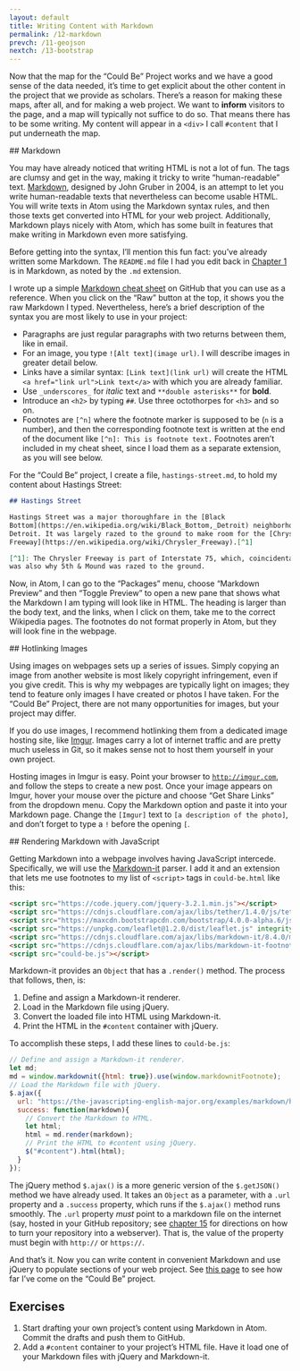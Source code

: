 ```yaml
---
layout: default
title: Writing Content with Markdown
permalink: /12-markdown
prevch: /11-geojson
nextch: /13-bootstrap
---
```


Now that the map for the “Could Be” Project works and we have a good sense of
the data needed, it’s time to get explicit about the other content in the
project that we provide as scholars. There’s a reason for making these maps,
after all, and for making a web project. We want to **inform** visitors to the
page, and a map will typically not suffice to do so. That means there has to
be some writing. My content will appear in a `<div>` I call `#content`
that I put underneath the map.

<section id="markdown">
## Markdown

You may have already noticed that writing HTML is not a lot of fun. The tags
are clumsy and get in the way, making it tricky to write “human-readable”
text. [Markdown](https://daringfireball.net/projects/markdown/), designed by
John Gruber in 2004, is an attempt to let you write human-readable texts that
nevertheless can become usable HTML. You will write texts in Atom using the
Markdown syntax rules, and then those texts get converted into HTML for your
web project. Additionally, Markdown plays nicely with Atom, which has some
built in features that make writing in Markdown even more satisfying.

Before getting into the syntax, I’ll mention this fun fact: you’ve already
written some Markdown. The `README.md` file I had you edit back in [Chapter
1](/1-environment) is in Markdown, as noted by the `.md` extension. 

I wrote up a simple [Markdown cheat
sheet](https://gist.github.com/muziejus/53a24ef58a90599ed8dff18276a9c744) on
GitHub that you can use as a reference. When you click on the “Raw” button at
the top, it shows you the raw Markdown I typed. Nevertheless, here’s a brief
description of the syntax you are most likely to use in your project:

* Paragraphs are just regular paragraphs with two returns between them, like
in email.
* For an image, you type `![Alt text](image url)`. I will describe images in
greater detail below.
* Links have a similar syntax: `[Link text](link url)` will create the HTML
`<a href="link url">Link text</a>` with which you are already familiar.
* Use `_underscores_` for _italic_ text and `**double asterisks**` for **bold**.
* Introduce an `<h2>` by typing `##`. Use three octothorpes for `<h3>` and so
on.
* Footnotes are `[^n]` where the footnote marker is supposed to be (`n` is a
number), and then the corresponding footnote text is written at the end of the
document like `[^n]: This is footnote text.` Footnotes aren’t included in my
cheat sheet, since I load them as a separate extension, as you will see below.

For the “Could Be” project, I create a file, `hastings-street.md`, to hold my
content about Hastings Street:

```markdown
## Hastings Street

Hastings Street was a major thoroughfare in the [Black
Bottom](https://en.wikipedia.org/wiki/Black_Bottom,_Detroit) neighborhood of
Detroit. It was largely razed to the ground to make room for the [Chrysler
Freeway](https://en.wikipedia.org/wiki/Chrysler_Freeway).[^1]

[^1]: The Chrysler Freeway is part of Interstate 75, which, coincidentally,
was also why 5th & Mound was razed to the ground.
```

Now, in Atom, I can go to the “Packages” menu, choose “Markdown Preview” and
then “Toggle Preview” to open a new pane that shows what the Markdown I am
typing will look like in HTML. The heading is larger than the body text, and
the links, when I click on them, take me to the correct Wikipedia pages. The
footnotes do not format properly in Atom, but they will look fine in the
webpage.
</section>

<section id="hotlinking-images">
## Hotlinking Images

Using images on webpages sets up a series of issues. Simply copying an image
from another website is most likely copyright infringement, even if you give
credit. This is why my webpages are typically light on images; they tend to
feature only images I have created or photos I have taken. For the “Could Be”
Project, there are not many opportunities for images, but your project may
differ.

If you do use images, I recommend hotlinking them from a dedicated image
hosting site, like [Imgur](http://imgur.com). Images carry a lot of internet
traffic and are pretty much useless in Git, so it makes sense not to host them
yourself in your own project.

Hosting images in Imgur is easy. Point your browser to
[`http://imgur.com`](http://imgur.com), and follow the steps to create a new
post. Once your image appears on Imgur, hover your mouse over the picture and
choose “Get Share Links” from the dropdown menu. Copy the Markdown option and
paste it into your Markdown page. Change the `[Imgur]` text to `[a
description of the photo]`, and don’t forget to type a `!` before the opening
`[`.

</section>
<section id="showdown">
## Rendering Markdown with JavaScript

Getting Markdown into a webpage involves having JavaScript intercede.
Specifically, we will use the
[Markdown-it](https://github.com/markdown-it/markdown-it) parser. I add it and an
extension that lets me use footnotes to my list of `<script>` tags in
`could-be.html` like this:

```html
<script src="https://code.jquery.com/jquery-3.2.1.min.js"></script>
<script src="https://cdnjs.cloudflare.com/ajax/libs/tether/1.4.0/js/tether.min.js" integrity="sha384-DztdAPBWPRXSA/3eYEEUWrWCy7G5KFbe8fFjk5JAIxUYHKkDx6Qin1DkWx51bBrb" crossorigin="anonymous"></script>
<script src="https://maxcdn.bootstrapcdn.com/bootstrap/4.0.0-alpha.6/js/bootstrap.min.js" integrity="sha384-vBWWzlZJ8ea9aCX4pEW3rVHjgjt7zpkNpZk+02D9phzyeVkE+jo0ieGizqPLForn" crossorigin="anonymous"></script>
<script src="https://unpkg.com/leaflet@1.2.0/dist/leaflet.js" integrity="sha512-lInM/apFSqyy1o6s89K4iQUKg6ppXEgsVxT35HbzUupEVRh2Eu9Wdl4tHj7dZO0s1uvplcYGmt3498TtHq+log==" crossorigin=""></script>
<script src="https://cdnjs.cloudflare.com/ajax/libs/markdown-it/8.4.0/markdown-it.min.js"></script>
<script src="https://cdnjs.cloudflare.com/ajax/libs/markdown-it-footnote/3.0.1/markdown-it-footnote.js"></script>
<script src="could-be.js"></script>
```

Markdown-it provides an `Object` that has a `.render()` method. The
process that follows, then, is:

1. Define and assign a Markdown-it renderer.
1. Load in the Markdown file using jQuery.
1. Convert the loaded file into HTML using Markdown-it.
1. Print the HTML in the `#content` container with jQuery.

To accomplish these steps, I add these lines to `could-be.js`:

```javascript
// Define and assign a Markdown-it renderer.
let md;
md = window.markdownit({html: true}).use(window.markdownitFootnote);
// Load the Markdown file with jQuery.
$.ajax({
  url: "https://the-javascripting-english-major.org/examples/markdown/hastings-street.md",
  success: function(markdown){
    // Convert the Markdown to HTML.
    let html;
    html = md.render(markdown);
    // Print the HTML to #content using jQuery.
    $("#content").html(html);
  }
});
```

The jQuery method `$.ajax()` is a more generic version of the `$.getJSON()`
method we have already used. It takes an `Object` as a parameter, with a
`.url` property and a `.success` property, which runs if the `$.ajax()` method
runs smoothly. The `.url` property _must_ point to a markdown file on the
internet (say, hosted in your GitHub repository; see [chapter
15](/15-go-live#going-live) for directions on how to turn your repository into
a webserver). That is, the value of the property must begin with `http://` or
`https://`.

And that’s it. Now you can write content in convenient Markdown and use jQuery
to populate sections of your web project. See [this
page](/examples/could-be12.html) to see how far I’ve come on the “Could Be”
project.
</section>
<section id="exercises">

## Exercises

1. Start drafting your own project’s content using Markdown in Atom. Commit
   the drafts and push them to GitHub.
1. Add a `#content` container to your project’s HTML file. Have it load one of
   your Markdown files with jQuery and Markdown-it.

</section>
